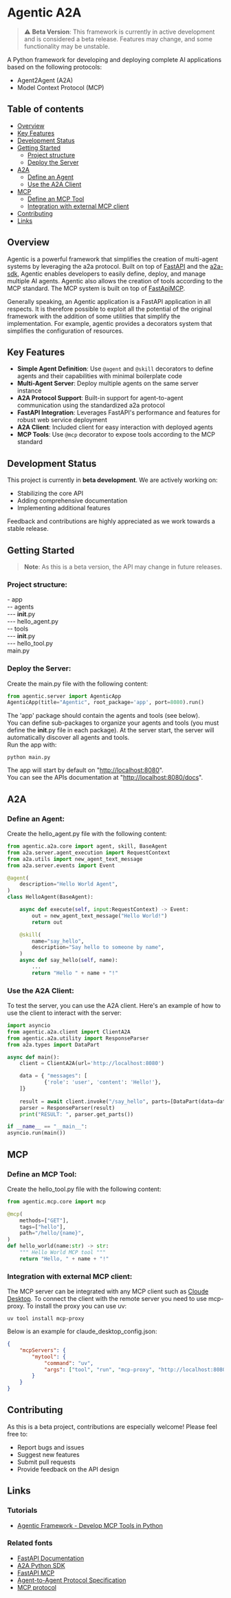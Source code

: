 # Agentic A2A

> ⚠️ **Beta Version**: This framework is currently in active development and is considered a beta release. Features may change, and some functionality may be unstable.

A Python framework for developing and deploying complete AI applications based on the following protocols:
- Agent2Agent (A2A)
- Model Context Protocol (MCP)


## Table of contents

- [Overview](#overview)
- [Key Features](#key-features)
- [Development Status](#development-status)
- [Getting Started](#getting-started)
  - [Project structure](#project-structure)
  - [Deploy the Server](#deploy-the-server)
- [A2A](#a2a)
  - [Define an Agent](#define-an-agent)
  - [Use the A2A Client](#use-the-a2a-client)
- [MCP](#mcp)
  - [Define an MCP Tool](#define-an-mcp-tool)
  - [Integration with external MCP client](#integration-with-external-mcp-client)
- [Contributing](#contributing)
- [Links](#links)


## Overview

Agentic is a powerful framework that simplifies the creation of multi-agent systems by leveraging the a2a protocol. Built on top of [FastAPI](https://fastapi.tiangolo.com/) and the [a2a-sdk](https://github.com/google-a2a/a2a-python), Agentic enables developers to easily define, deploy, and manage multiple AI agents.
Agentic also allows the creation of tools according to the MCP standard. The MCP system is built on top of [FastApiMCP](https://github.com/tadata-org/fastapi_mcp).

Generally speaking, an Agentic application is a FastAPI application in all respects. It is therefore possible to exploit all the potential of the original framework with the addition of some utilities that simplify the implementation. For example, agentic provides a decorators system that simplifies the configuration of resources.

## Key Features

- **Simple Agent Definition**: Use `@agent` and `@skill` decorators to define agents and their capabilities with minimal boilerplate code
- **Multi-Agent Server**: Deploy multiple agents on the same server instance
- **A2A Protocol Support**: Built-in support for agent-to-agent communication using the standardized a2a protocol
- **FastAPI Integration**: Leverages FastAPI's performance and features for robust web service deployment
- **A2A Client**: Included client for easy interaction with deployed agents
- **MCP Tools**: Use `@mcp` decorator to expose tools according to the MCP standard

## Development Status

This project is currently in **beta development**. We are actively working on:
- Stabilizing the core API
- Adding comprehensive documentation
- Implementing additional features

Feedback and contributions are highly appreciated as we work towards a stable release.

## Getting Started

> **Note**: As this is a beta version, the API may change in future releases.


### Project structure:

\- app <br>
-- agents <br>
--- __init__.py <br>
--- hello_agent.py <br>
-- tools <br>
--- __init__.py <br>
--- hello_tool.py <br>
main.py <br>

### Deploy the Server:

Create the main.py file with the following content:

```python
from agentic.server import AgenticApp
AgenticApp(title="Agentic", root_package='app', port=8080).run()
```

The 'app' package should contain the agents and tools (see below). <br>
You can define sub-packages to organize your agents and tools (you must define the __init__.py file in each package). At the server start, the server will automatically discover all agents and tools.<br>
Run the app with:

```
python main.py
```

The app will start by default on "[http://localhost:8080](http://localhost:8080)".<br>
You can see the APIs documentation at "[http://localhost:8080/docs](http://localhost:8080/docs)".

## A2A

### Define an Agent:

Create the hello_agent.py file with the following content:

```python
from agentic.a2a.core import agent, skill, BaseAgent
from a2a.server.agent_execution import RequestContext
from a2a.utils import new_agent_text_message
from a2a.server.events import Event

@agent(
    description="Hello World Agent",
)
class HelloAgent(BaseAgent):

    async def execute(self, input:RequestContext) -> Event:
        out = new_agent_text_message("Hello World!")
        return out

    @skill(
        name="say_hello", 
        description="Say hello to someone by name",
    )
    async def say_hello(self, name):
        ...
        return "Hello " + name + "!"
```

### Use the A2A Client:

To test the server, you can use the A2A client. Here's an example of how to use the client to interact with the server:

```python
import asyncio
from agentic.a2a.client import ClientA2A
from agentic.a2a.utility import ResponseParser
from a2a.types import DataPart

async def main():
    client = ClientA2A(url='http://localhost:8080')

    data = { "messages": [
            {'role': 'user', 'content': 'Hello!'},
    ]}
    
    result = await client.invoke("/say_hello", parts=[DataPart(data=data)])
    parser = ResponseParser(result)
    print("RESULT: ", parser.get_parts())

if __name__ == "__main__":
asyncio.run(main())
```

## MCP

### Define an MCP Tool:

Create the hello_tool.py file with the following content:

```python
from agentic.mcp.core import mcp

@mcp(
    methods=["GET"],
    tags=["hello"],
    path="/hello/{name}",
)
def hello_world(name:str) -> str:
    """ Hello World MCP tool """
    return "Hello, " + name + "!"
```

### Integration with external MCP client:

The MCP server can be integrated with any MCP client such as [Cloude Desktop](https://claude.ai/download).
To connect the client with the remote server you need to use mcp-proxy.
To install the proxy you can use uv:

```
uv tool install mcp-proxy
```

Below is an example for claude_desktop_config.json:

```json
{
    "mcpServers": {
        "mytool": {
            "command": "uv",
            "args": ["tool", "run", "mcp-proxy", "http://localhost:8080/mcp"]
        }
    }
}
```

## Contributing

As this is a beta project, contributions are especially welcome! Please feel free to:
- Report bugs and issues
- Suggest new features
- Submit pull requests
- Provide feedback on the API design

## Links

### Tutorials
- [Agentic Framework - Develop MCP Tools in Python](https://www.devturtleblog.com/agentic-a2a-framework-mcp/)

### Related fonts
- [FastAPI Documentation](https://fastapi.tiangolo.com/)
- [A2A Python SDK](https://github.com/google-a2a/a2a-python)
- [FastAPI MCP](https://github.com/tadata-org/fastapi_mcp)
- [Agent-to-Agent Protocol Specification](https://github.com/google-a2a)
- [MCP protocol](https://modelcontextprotocol.io/introduction)
